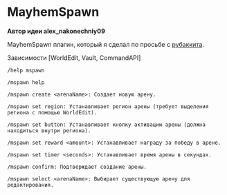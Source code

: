 # MayhemSpawn

**Автор идеи alex_nakonechniy09**

MayhemSpawn плагин, который я сделал по просьбе с [рубаккита](https://rubukkit.org/threads/nebolshaja-mini-igra-na-celyj-spavn-mayhemspawn-1-8-1-20-x.191996/).

Зависимости [WorldEdit, Vault, CommandAPI]

```
/help mspawn

/mspawn help

/mspawn create <arenaName>: Создает новую арену.

/mspawn set region: Устанавливает регион арены (требует выделения региона с помощью WorldEdit).

/mspawn set button: Устанавливает кнопку активации арены (должна находиться внутри региона).

/mspawn set reward <amount>: Устанавливает награду за победу в арене.

/mspawn set timer <seconds>: Устанавливает время арены в секундах.

/mspawn confirm: Подтверждает создание арены.

/mspawn select <arenaName>: Выбирает существующую арену для редактирования.
```
